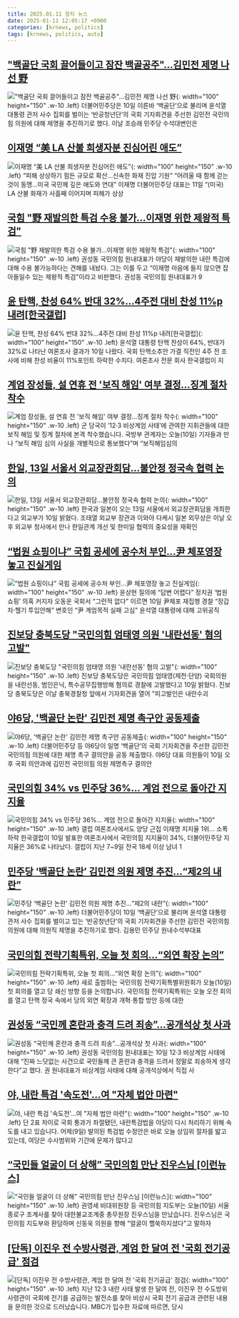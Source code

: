 ```yaml
---
title: 2025.01.11 정치 뉴스
date: 2025-01-11 12:05:17 +0900
categories: [krnews, politics]
tags: [krnews, politics, auto]
---
```

## ["백골단 국회 끌어들이고 잠잔 백골공주"…김민전 제명 나선 野](https://n.news.naver.com/mnews/article/025/0003414012)

!["백골단 국회 끌어들이고 잠잔 백골공주"…김민전 제명 나선 野](https://mimgnews.pstatic.net/image/origin/025/2025/01/10/3414012.jpg?type=nf220_150){: width="100" height="150" .w-10 .left}
더불어민주당은 10일 이른바 ‘백골단’으로 불리며 윤석열 대통령 관저 사수 집회를 벌이는 ‘반공청년단’의 국회 기자회견을 주선한 김민전 국민의힘 의원에 대해 제명을 추진하기로 했다. 이날 조승래 민주당 수석대변인은

## [이재명 “美 LA 산불 희생자분 진심어린 애도”](https://n.news.naver.com/mnews/article/021/0002683366)

![이재명 “美 LA 산불 희생자분 진심어린 애도”](https://mimgnews.pstatic.net/image/origin/021/2025/01/11/2683366.jpg?type=nf220_150){: width="100" height="150" .w-10 .left}
“피해 상상하기 힘든 규모로 확산…신속한 화재 진압 기원” “어려울 때 함께 걷는 것이 동맹…미국 국민께 깊은 애도와 연대” 이재명 더불어민주당 대표는 11일 “(미국) LA 산불 화재가 사흘째 이어지며 피해가 상상

## [국힘 "野 재발의한 특검 수용 불가…이재명 위한 제왕적 특검"](https://n.news.naver.com/mnews/article/018/0005922448)

![국힘 "野 재발의한 특검 수용 불가…이재명 위한 제왕적 특검"](https://mimgnews.pstatic.net/image/origin/018/2025/01/10/5922448.jpg?type=nf220_150){: width="100" height="150" .w-10 .left}
권성동 국민의힘 원내대표가 야당이 재발의한 내란 특검에 대해 수용 불가능하다는 견해를 내놨다. 그는 이를 두고 “이재명 마음에 들지 않으면 잡아들일수 있는 제왕적 특검”이라고 비판했다. 권성동 국민의힘 원내대표가 9

## [윤 탄핵, 찬성 64% 반대 32%…4주전 대비 찬성 11%p 내려[한국갤럽]](https://n.news.naver.com/mnews/article/003/0013008867)

![윤 탄핵, 찬성 64% 반대 32%…4주전 대비 찬성 11%p 내려[한국갤럽]](https://mimgnews.pstatic.net/image/origin/003/2025/01/10/13008867.jpg?type=nf220_150){: width="100" height="150" .w-10 .left}
윤석열 대통령 탄핵 찬성이 64%, 반대가 32%로 나타난 여론조사 결과가 10일 나왔다. 국회 탄핵소추안 가결 직전인 4주 전 조사에 비해 찬성 비율이 11%포인트 하락한 수치다. 여론조사 전문 회사 한국갤럽이 지

## [계엄 장성들, 설 연휴 전 '보직 해임' 여부 결정…징계 절차 착수](https://n.news.naver.com/mnews/article/057/0001865863)

![계엄 장성들, 설 연휴 전 '보직 해임' 여부 결정…징계 절차 착수](https://mimgnews.pstatic.net/image/origin/057/2025/01/10/1865863.jpg?type=nf220_150){: width="100" height="150" .w-10 .left}
군 당국이 ‘12·3 비상계엄 사태’에 관여한 지휘관들에 대한 보직 해임 및 징계 절차에 본격 착수했습니다. 국방부 관계자는 오늘(10일) 기자들과 만나 “보직 해임 심의 사실을 개별적으로 통보했다”며 “보직해임심의

## [한일, 13일 서울서 외교장관회담…불안정 정국속 협력 논의](https://n.news.naver.com/mnews/article/001/0015152450)

![한일, 13일 서울서 외교장관회담…불안정 정국속 협력 논의](https://mimgnews.pstatic.net/image/origin/001/2025/01/10/15152450.jpg?type=nf220_150){: width="100" height="150" .w-10 .left}
한국과 일본이 오는 13일 서울에서 외교장관회담을 개최한다고 외교부가 10일 밝혔다. 조태열 외교부 장관과 이와야 다케시 일본 외무상은 이날 오후 외교부 청사에서 만나 한일관계 개선 및 한미일 협력의 중요성을 재확인

## [“법원 쇼핑이냐” 국힘 공세에 공수처 부인…尹 체포영장 놓고 진실게임](https://n.news.naver.com/mnews/article/009/0005426753)

![“법원 쇼핑이냐” 국힘 공세에 공수처 부인…尹 체포영장 놓고 진실게임](https://mimgnews.pstatic.net/image/origin/009/2025/01/10/5426753.jpg?type=nf220_150){: width="100" height="150" .w-10 .left}
윤상현 질의에 “답변 어렵다” 정치권 ‘법원쇼핑’ 의혹 커지자 오동운 국회서 “그런적 없다” 이르면 10일 尹체포 재집행 경찰 “장갑차·헬기 투입안해” 변호인 “尹 계엄목적 실패 고심” 윤석열 대통령에 대해 고위공직

## [진보당 충북도당 "국민의힘 엄태영 의원 '내란선동' 혐의 고발"](https://n.news.naver.com/mnews/article/001/0015153727)

![진보당 충북도당 "국민의힘 엄태영 의원 '내란선동' 혐의 고발"](https://mimgnews.pstatic.net/image/origin/001/2025/01/10/15153727.jpg?type=nf220_150){: width="100" height="150" .w-10 .left}
진보당 충북도당은 국민의힘 엄태영(제천·단양) 국회의원을 내란선동, 범인은닉, 특수공무집행방해 혐의로 경찰에 고발했다고 10일 밝혔다. 진보당 충북도당은 이날 충북경찰청 앞에서 기자회견을 열어 "피고발인은 내란수괴

## [야6당, '백골단 논란' 김민전 제명 촉구안 공동제출](https://n.news.naver.com/mnews/article/018/0005922609)

![야6당, '백골단 논란' 김민전 제명 촉구안 공동제출](https://mimgnews.pstatic.net/image/origin/018/2025/01/10/5922609.jpg?type=nf220_150){: width="100" height="150" .w-10 .left}
더불어민주당 등 야6당이 일명 ‘백골단’의 국회 기자회견을 주선한 김민전 국민의힘 의원에 대한 제명 촉구 결의안을 공동 제출했다. 야6당 대표 의원들이 10일 오후 국회 의안과에 김민전 국민의힘 의원 제명촉구 결의안

## [국민의힘 34% vs 민주당 36%… 계엄 전으로 돌아간 지지율](https://n.news.naver.com/mnews/article/023/0003881726)

![국민의힘 34% vs 민주당 36%… 계엄 전으로 돌아간 지지율](https://mimgnews.pstatic.net/image/origin/023/2025/01/11/3881726.jpg?type=nf220_150){: width="100" height="150" .w-10 .left}
갤럽 여론조사에서도 양당 근접 이재명 지지율 1위… 소폭 하락 한국갤럽이 10일 발표한 여론조사에서 국민의힘 지지율이 34%, 더불어민주당 지지율은 36%로 나타났다. 갤럽이 지난 7~9일 전국 18세 이상 남녀 1

## [민주당 ‘백골단 논란’ 김민전 의원 제명 추진…“제2의 내란”](https://n.news.naver.com/mnews/article/081/0003510069)

![민주당 ‘백골단 논란’ 김민전 의원 제명 추진…“제2의 내란”](https://mimgnews.pstatic.net/image/origin/081/2025/01/10/3510069.jpg?type=nf220_150){: width="100" height="150" .w-10 .left}
더불어민주당이 10일 ‘백골단’으로 불리며 윤석열 대통령 관저 사수 집회를 벌이고 있는 ‘반공청년단’의 국회 기자회견을 주선한 김민전 국민의힘 의원에 대해 의원직 제명을 추진하기로 했다. 김용민 민주당 원내수석부대표

## [국민의힘 전략기획특위, 오늘 첫 회의…“외연 확장 논의”](https://n.news.naver.com/mnews/article/056/0011872444)

![국민의힘 전략기획특위, 오늘 첫 회의…“외연 확장 논의”](https://mimgnews.pstatic.net/image/origin/056/2025/01/10/11872444.jpg?type=nf220_150){: width="100" height="150" .w-10 .left}
새로 출범하는 국민의힘 전략기획특별위원회가 오늘(10일) 첫 회의를 열고 당 쇄신 방향 등을 논의합니다. 국민의힘 전략기획특위는 오늘 오전 회의를 열고 탄핵 정국 속에서 당의 외연 확장과 개혁·통합 방안 등에 대한

## [권성동 “국민께 혼란과 충격 드려 죄송”…공개석상 첫 사과](https://n.news.naver.com/mnews/article/366/0001046521)

![권성동 “국민께 혼란과 충격 드려 죄송”…공개석상 첫 사과](https://mimgnews.pstatic.net/image/origin/366/2025/01/10/1046521.jpg?type=nf220_150){: width="100" height="150" .w-10 .left}
권성동 국민의힘 원내대표는 10일 12·3 비상계엄 사태에 대해 “진짜 느닷없는 사건으로 국민들께 큰 혼란과 충격을 드려서 정말로 죄송하게 생각한다”고 했다. 권 원내대표가 비상계엄 사태에 대해 공개석상에서 직접 사

## [야, 내란 특검 '속도전'…여 "자체 법안 마련"](https://n.news.naver.com/mnews/article/055/0001222584)

![야, 내란 특검 '속도전'…여 "자체 법안 마련"](https://mimgnews.pstatic.net/image/origin/055/2025/01/10/1222584.jpg?type=nf220_150){: width="100" height="150" .w-10 .left}
단 2표 차이로 국회 통과가 좌절됐던, 내란특검법을 야당이 다시 처리하기 위해 속도를 내고 있습니다. 어제(9일) 발의된 특검법 수정안은 바로 오늘 상임위 절차를 밟고 있는데, 여당은 수사범위와 기간에 문제가 많다고

## [“국민들 얼굴이 더 상해” 국민의힘 만난 진우스님 [이런뉴스]](https://n.news.naver.com/mnews/article/056/0011872823)

![“국민들 얼굴이 더 상해” 국민의힘 만난 진우스님 [이런뉴스]](https://mimgnews.pstatic.net/image/origin/056/2025/01/10/11872823.jpg?type=nf220_150){: width="100" height="150" .w-10 .left}
권영세 비대위원장 등 국민의힘 지도부는 오늘(10일) 서울 종로구 조계사를 찾아 대한불교조계중 총무원장 진우스님을 만났습니다. 진우스님은 국민의힘 지도부와 환담하며 신동욱 의원을 향해 "얼굴이 핼쑥하지셨다"고 말하자

## [[단독] 이진우 전 수방사령관, 계엄 한 달여 전 '국회 전기공급' 점검](https://n.news.naver.com/mnews/article/214/0001399215)

![[단독] 이진우 전 수방사령관, 계엄 한 달여 전 '국회 전기공급' 점검](https://mimgnews.pstatic.net/image/origin/214/2025/01/10/1399215.jpg?type=nf220_150){: width="100" height="150" .w-10 .left}
지난 12·3 내란 사태 발생 한 달여 전, 이진우 전 수도방위사령관이 국회에 전기를 공급하는 발전소를 찾아 비상시 국회 전기 공급과 관련된 내용을 문의한 것으로 드러났습니다. MBC가 입수한 자료에 따르면, 당시

